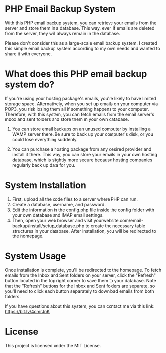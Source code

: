# PHP Email Backup System

With this PHP email backup system, you can retrieve your emails from the server and store them in a database. This way, even if emails are deleted from the server, they will always remain in the database.

Please don't consider this as a large-scale email backup system. I created this simple email backup system according to my own needs and wanted to share it with everyone.

# What does this PHP email backup system do?

If you're using your hosting package's emails, you're likely to have limited storage space. Alternatively, when you set up emails on your computer via POP3, you risk losing them all if something happens to your computer. Therefore, with this system, you can fetch emails from the email server's inbox and sent folders and store them in your own database.

1. You can store email backups on an unused computer by installing a WAMP server there. Be sure to back up your computer's disk, or you could lose everything suddenly.

2. You can purchase a hosting package from any desired provider and install it there. This way, you can store your emails in your own hosting database, which is slightly more secure because hosting companies regularly back up data for you.

# System Installation

1. First, upload all the code files to a server where PHP can run.
2. Create a database, username, and password.
3. Edit the information in the config.php file inside the config folder with your own database and IMAP email settings.
4. Then, open your web browser and visit yourwebsite.com/email-backup/install/setup_database.php to create the necessary table structures in your database. After installation, you will be redirected to the homepage.

# System Usage

Once installation is complete, you'll be redirected to the homepage. To fetch emails from the Inbox and Sent folders on your server, click the "Refresh" button located in the top right corner to save them to your database. Note that the "Refresh" buttons for the Inbox and Sent folders are separate, so you'll need to click each button separately to download emails from both folders.

If you have questions about this system, you can contact me via this link: https://bit.ly/4cmrJnK

# License

This project is licensed under the MIT License.
